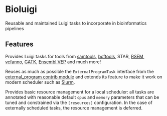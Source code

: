 # Bioluigi

Reusable and maintained Luigi tasks to incorporate in bioinformatics pipelines

## Features

Provides Luigi tasks for tools from [samtools](http://www.htslib.org/doc/samtools.html), [bcftools](http://www.htslib.org/doc/bcftools.html), STAR, [RSEM](http://deweylab.github.io/RSEM/), [vcfanno](http://brentp.github.io/vcfanno/), [GATK](https://software.broadinstitute.org/gatk/), [Ensembl VEP](https://www.ensembl.org/vep) and much more!

Reuses as much as possible the `ExternalProgramTask` interface from the [external_program contrib module](https://luigi.readthedocs.io/en/stable/api/luigi.contrib.external_program.html)
and extends its feature to make it work on modern scheduler such as [Slurm](https://slurm.schedmd.com/).

Provides basic resource management for a local scheduler: all tasks are annotated with reasonable default `cpus` and `memory` parameters that can be tuned and constrained via the `[resources]` configuration. In the case of externally scheduled tasks, the resource management is deferred.
